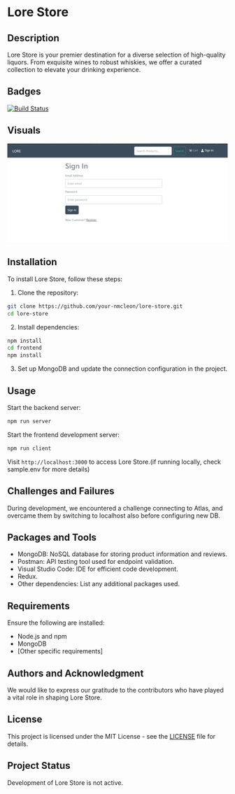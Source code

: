 # Lore Store

## Description

Lore Store is your premier destination for a diverse selection of high-quality liquors. 
From exquisite wines to robust whiskies, we offer a curated collection to elevate your drinking experience.

## Badges

[![Build Status](https://img.shields.io/travis/your-nmcleon/lore-store/master.svg?style=flat-square)](https://travis-ci.org/your-nmcleon/lore-store)

## Visuals

![Lore Store](screenshots/sign_in.png)

## Installation

To install Lore Store, follow these steps:

1. Clone the repository:

```bash
git clone https://github.com/your-nmcleon/lore-store.git
cd lore-store
```

2. Install dependencies:

```bash
npm install
cd frontend
npm install
```

3. Set up MongoDB and update the connection configuration in the project.

## Usage

Start the backend server:

```bash
npm run server
```

Start the frontend development server:

```bash
npm run client
```

Visit `http://localhost:3000` to access Lore Store.(if running locally, check sample.env for more details)

## Challenges and Failures

During development, we encountered a challenge connecting to Atlas,   and overcame them by switching to localhost also before configuring new DB.

## Packages and Tools

- MongoDB: NoSQL database for storing product information and reviews.
- Postman: API testing tool used for endpoint validation.
- Visual Studio Code: IDE for efficient code development.
- Redux.
- Other dependencies: List any additional packages used.

## Requirements

Ensure the following are installed:

- Node.js and npm
- MongoDB
- [Other specific requirements]

## Authors and Acknowledgment

We would like to express our gratitude to the contributors who have played a vital role in shaping Lore Store.

## License

This project is licensed under the MIT License - see the [LICENSE](LICENSE) file for details.

## Project Status

Development of Lore Store is not active.
